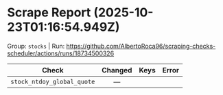 # Scrape Report (2025-10-23T01:16:54.949Z)

Group: `stocks`  |  Run: https://github.com/AlbertoRoca96/scraping-checks-scheduler/actions/runs/18734500326

| Check | Changed | Keys | Error |
|---|:---:|:--|:--|
| `stock_ntdoy_global_quote` | — |  |  |
